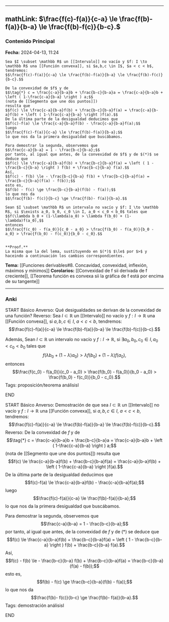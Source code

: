 
---
mathLink: $\frac{f(c)-f(a)}{c-a} \le \frac{f(b)-f(a)}{b-a} \le \frac{f(b)-f(c)}{b-c}.$
---
### Contenido Principal

**Fecha:** 2024-04-13, 11:24

```ad-lemma
Sea $I \subset \mathbb R$ un [[Intervalo]] no vacío y $f: I \to \mathbb R$ una [[Función convexa]], si $a,b,c \in I$, $a < c < b$, tendremos:
$$\frac{f(c)-f(a)}{c-a} \le \frac{f(b)-f(a)}{b-a} \le \frac{f(b)-f(c)}{b-c}.$$
```

```ad-proof
De la convexidad de $f$ y de
$$\tag{*} c = \frac{c-a}{b-a}b + \frac{b-c}{b-a}a = \frac{c-a}{b-a}b + \left ( 1-\frac{c-a}{b-a} \right ) a;$$
(nota de [[Segmento que une dos puntos]])
resulta que
$$f(c) \le \frac{c-a}{b-a}f(b) + \frac{b-c}{b-a}f(a) = \frac{c-a}{b-a}f(b) + \left ( 1-\frac{c-a}{b-a} \right )f(a).$$
De la última parte de la desigualdad deducimos que
$$f(c)-f(a) \le \frac{c-a}{b-a}f(b) - \frac{c-a}{b-a}f(a);$$
luego
$$\frac{f(c)-f(a)}{c-a} \le \frac{f(b)-f(a)}{b-a};$$
lo que nos da la primera desigualdad que buscábamos.

Para demostrar la segunda, observemos que
$$\frac{c-a}{b-a} = 1 - \frac{b-c}{b-a};$$
por tanto, al igual que antes, de la convexidad de $f$ y de $(*)$ se deduce que
$$f(c) \le \frac{c-a}{b-a}f(b) + \frac{b-c}{b-a}f(a) = \left ( 1 - \frac{b-c}{b-a} \right ) f(b) + \frac{b-c}{b-a} f(a).$$
Así,
$$f(c) - f(b) \le - \frac{b-c}{b-a} f(b) + \frac{b-c}{b-a}f(a) = \frac{b-c}{b-a}(f(a) - f(b));$$
esto es,
$$f(b) - f(c) \ge \frac{b-c}{b-a}(f(b) - f(a));$$
lo que nos da
$$\frac{f(b)- f(c)}{b-c} \ge \frac{f(b)- f(a)}{b-a}.$$
```

```ad-note
Sean $I \subset \mathbb R$ un intervalo no vacío y $f: I \to \mathbb R$, si $\exists a_0, b_0, c_0 \in I, a_0 < c_0 < b_0$ tales que
$$f(\lambda b_0 + (1-\lambda)a_0) > \lambda f(b_0) + (1-\lambda)f(a_0),$$
entonces
$$\frac{f(c_0) - f(a_0)}{c_0 - a_0} > \frac{f(b_0) - f(a_0)}{b_0 - a_0} > \frac{f(b_0) - f(c_0)}{b_0 - c_0}.$$


**Proof.**
La misma que la del lema, sustituyendo en $(*)$ $\le$ por $>$ y haceindo a continuación los cambios correspondientes.
```


**Tema:** [[Funciones derivables#8. Concavidad, convexidad, inflexión, máximos y mínimos]]
**Corolarios:** [[Convexidad de f sii derivada de f creciente]], [[Teorema función es convexa sii la gráfica de f está por encima de su tangente]]

---
### Anki

START
Básico
Anverso: Qué desigualdades se derivan de la convexidad de una función?
Reverso: Sea $I \subset \mathbb R$ un [[Intervalo]] no vacío y $f: I \to \mathbb R$ una [[Función convexa]], si $a,b,c \in I$, $a < c < b$, tendremos:
$$\frac{f(c)-f(a)}{c-a} \le \frac{f(b)-f(a)}{b-a} \le \frac{f(b)-f(c)}{b-c}.$$

Además,
Sean $I \subset \mathbb R$ un intervalo no vacío y $f: I \to \mathbb R$, si $\exists a_0, b_0, c_0 \in I, a_0 < c_0 < b_0$ tales que
$$f(\lambda b_0 + (1-\lambda)a_0) > \lambda f(b_0) + (1-\lambda)f(a_0),$$
entonces
$$\frac{f(c_0) - f(a_0)}{c_0 - a_0} > \frac{f(b_0) - f(a_0)}{b_0 - a_0} > \frac{f(b_0) - f(c_0)}{b_0 - c_0}.$$
Tags: proposición/teorema análisisI
<!--ID: 1713093070040-->
END

START
Básico
Anverso: Demostración de que sea $I \subset \mathbb R$ un [[Intervalo]] no vacío y $f: I \to \mathbb R$ una [[Función convexa]], si $a,b,c \in I$, $a < c < b$, tendremos:
$$\frac{f(c)-f(a)}{c-a} \le \frac{f(b)-f(a)}{b-a} \le \frac{f(b)-f(c)}{b-c}.$$
Reverso: De la convexidad de $f$ y de
$$\tag{*} c = \frac{c-a}{b-a}b + \frac{b-c}{b-a}a = \frac{c-a}{b-a}b + \left ( 1-\frac{c-a}{b-a} \right ) a;$$
(nota de [[Segmento que une dos puntos]])
resulta que
$$f(c) \le \frac{c-a}{b-a}f(b) + \frac{b-c}{b-a}f(a) = \frac{c-a}{b-a}f(b) + \left ( 1-\frac{c-a}{b-a} \right )f(a).$$
De la última parte de la desigualdad deducimos que
$$f(c)-f(a) \le \frac{c-a}{b-a}f(b) - \frac{c-a}{b-a}f(a);$$
luego
$$\frac{f(c)-f(a)}{c-a} \le \frac{f(b)-f(a)}{b-a};$$
lo que nos da la primera desigualdad que buscábamos.

Para demostrar la segunda, observemos que
$$\frac{c-a}{b-a} = 1 - \frac{b-c}{b-a};$$
por tanto, al igual que antes, de la convexidad de $f$ y de $(*)$ se deduce que
$$f(c) \le \frac{c-a}{b-a}f(b) + \frac{b-c}{b-a}f(a) = \left ( 1 - \frac{b-c}{b-a} \right ) f(b) + \frac{b-c}{b-a} f(a).$$
Así,
$$f(c) - f(b) \le - \frac{b-c}{b-a} f(b) + \frac{b-c}{b-a}f(a) = \frac{b-c}{b-a}(f(a) - f(b));$$
esto es,
$$f(b) - f(c) \ge \frac{b-c}{b-a}(f(b) - f(a));$$
lo que nos da
$$\frac{f(b)- f(c)}{b-c} \ge \frac{f(b)- f(a)}{b-a}.$$
Tags: demostración análisisI
<!--ID: 1713093070053-->
END